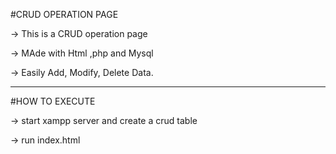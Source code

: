 #CRUD OPERATION PAGE

-> This is a CRUD operation page

-> MAde with Html ,php and Mysql

-> Easily Add, Modify, Delete Data.

-------------------------------------- 

#HOW TO EXECUTE

-> start xampp server and create a crud table

-> run index.html
